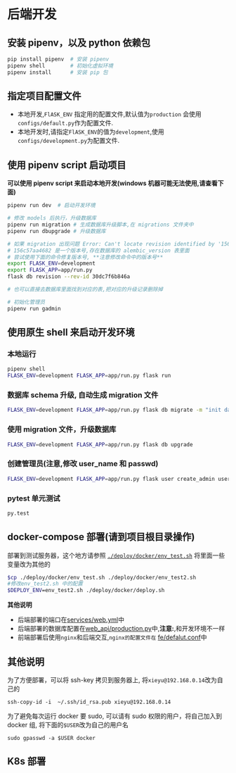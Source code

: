 # 后端开发

## 安装 pipenv，以及 python 依赖包

```bash
pip install pipenv  # 安装 pipenv
pipenv shell        # 初始化虚拟环境
pipenv install      # 安装 pip 包
```

## 指定项目配置文件

- 本地开发,`FlASK_ENV` 指定用的配置文件,默认值为`production` 会使用 `configs/default.py`作为配置文件.
- 本地开发时,请指定`FlASK_ENV`的值为`development`,使用`configs/development.py`为配置文件.

## 使用 pipenv script 启动项目

**可以使用 pipenv script 来启动本地开发(windows 机器可能无法使用,请查看下面)**

```bash
pipenv run dev  # 启动开发环境

# 修改 models 后执行，升级数据库
pipenv run migration # 生成数据库升级脚本,在 migrations 文件夹中
pipenv run dbupgrade # 升级数据库

# 如果 migration 出现问题 Error: Can't locate revision identified by '156c57aa4682'
# 156c57aa4682 是一个版本号,存在数据库的 alembic_version 表里面
# 尝试使用下面的命令修复版本号, **注意修改命令中的版本号**
export FLASK_ENV=development
export FLASK_APP=app/run.py
flask db revision --rev-id 30dc7f6b846a

# 也可以直接去数据库里面找到对应的表,把对应的升级记录删除掉

# 初始化管理员
pipenv run gadmin
```

## 使用原生 shell 来启动开发环境

### 本地运行

```bash
pipenv shell
FLASK_ENV=development FLASK_APP=app/run.py flask run
```

### 数据库 schema 升级, 自动生成 migration 文件

```bash
FLASK_ENV=development FLASK_APP=app/run.py flask db migrate -m "init database schema"
```

### 使用 migration 文件，升级数据库

```bash
FLASK_ENV=development FLASK_APP=app/run.py flask db upgrade
```

### 创建管理员(注意,修改 user_name 和 passwd)

```bash
FLASK_ENV=development FLASK_APP=app/run.py flask user create_admin user_name passwd
```

### pytest 单元测试

```bash
py.test
```

## docker-compose 部署(请到项目根目录操作)

部署到测试服务器，这个地方请参照 [`./deploy/docker/env_test.sh`](../../deploy/docker/deploy.sh) 将里面一些变量改为其他的

```bash
$cp ./deploy/docker/env_test.sh ./deploy/docker/env_test2.sh
#修改env_test2.sh 中的配置
$DEPLOY_ENV=env_test2.sh ./deploy/docker/deploy.sh
```

**其他说明**

- 后端部署的端口在[services/web.yml](../../deploy/docker/services/web.yml)中
- 后端部署的数据库配置在[web_api/production.py](../../deploy/docker/cm/test/web_api/production.py)中,**注意:**,和开发环境不一样
- 前端部署后使用`nginx`和后端交互,`nginx的配置文件在` [fe/defalut.conf](../../deploy/docker/cm/test/fe/default.conf)中

## 其他说明

为了方便部署，可以将 ssh-key 拷贝到服务器上, 将`xieyu@192.168.0.14`改为自己的

```
ssh-copy-id -i  ~/.ssh/id_rsa.pub xieyu@192.168.0.14
```

为了避免每次运行 docker 要 sudo, 可以请有 sudo 权限的用户，将自己加入到 docker 组, 将下面的`$USER`改为自己的用户名

```
sudo gpasswd -a $USER docker
```

## K8s 部署
